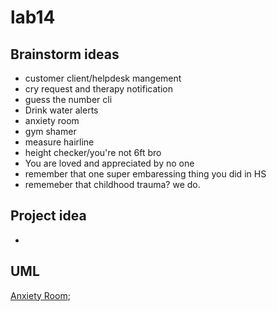# lab14

## Brainstorm ideas

  - customer client/helpdesk mangement 
  - cry request and therapy notification
  - guess the number cli
  - Drink water alerts
  - anxiety room
  - gym shamer
  - measure hairline 
  - height checker/you're not 6ft bro
  - You are loved and appreciated by no one
  - remember that one super embaressing thing you did in HS
  - rememeber that childhood trauma? we do.

## Project idea
  
 - 

## UML

[Anxiety Room](assets/anxrm.png);
